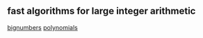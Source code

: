 ## fast algorithms for large integer arithmetic

[bignumbers][1]
[polynomials][2]


[1]: /bignumbers
[2]: /polynomials
